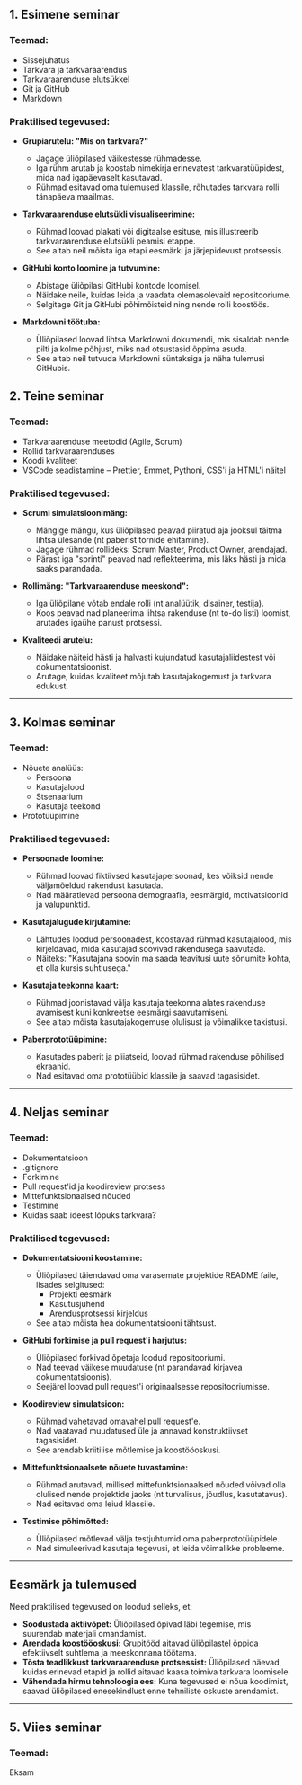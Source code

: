 
## **1. Esimene seminar**

### **Teemad:**

- Sissejuhatus
- Tarkvara ja tarkvaraarendus
- Tarkvaraarenduse elutsükkel
- Git ja GitHub
- Markdown

### **Praktilised tegevused:** 

- **Grupiarutelu: "Mis on tarkvara?"**
  - Jagage üliõpilased väikestesse rühmadesse.
  - Iga rühm arutab ja koostab nimekirja erinevatest tarkvaratüüpidest, mida nad igapäevaselt kasutavad.
  - Rühmad esitavad oma tulemused klassile, rõhutades tarkvara rolli tänapäeva maailmas.

- **Tarkvaraarenduse elutsükli visualiseerimine:**
  - Rühmad loovad plakati või digitaalse esituse, mis illustreerib tarkvaraarenduse elutsükli peamisi etappe.
  - See aitab neil mõista iga etapi eesmärki ja järjepidevust protsessis.

- **GitHubi konto loomine ja tutvumine:**
  - Abistage üliõpilasi GitHubi kontode loomisel.
  - Näidake neile, kuidas leida ja vaadata olemasolevaid repositooriume.
  - Selgitage Git ja GitHubi põhimõisteid ning nende rolli koostöös.

- **Markdowni töötuba:**
  - Üliõpilased loovad lihtsa Markdowni dokumendi, mis sisaldab nende pilti ja kolme põhjust, miks nad otsustasid õppima asuda.
  - See aitab neil tutvuda Markdowni süntaksiga ja näha tulemusi GitHubis.


## **2. Teine seminar**

### **Teemad:**

- Tarkvaraarenduse meetodid (Agile, Scrum)
- Rollid tarkvaraarenduses
- Koodi kvaliteet
- VSCode seadistamine – Prettier, Emmet, Pythoni, CSS'i ja HTML'i näitel

### **Praktilised tegevused:**

- **Scrumi simulatsioonimäng:**
  - Mängige mängu, kus üliõpilased peavad piiratud aja jooksul täitma lihtsa ülesande (nt paberist tornide ehitamine).
  - Jagage rühmad rollideks: Scrum Master, Product Owner, arendajad.
  - Pärast iga "sprinti" peavad nad reflekteerima, mis läks hästi ja mida saaks parandada.

- **Rollimäng: "Tarkvaraarenduse meeskond":**
  - Iga üliõpilane võtab endale rolli (nt analüütik, disainer, testija).
  - Koos peavad nad planeerima lihtsa rakenduse (nt to-do listi) loomist, arutades igaühe panust protsessi.

- **Kvaliteedi arutelu:**
  - Näidake näiteid hästi ja halvasti kujundatud kasutajaliidestest või dokumentatsioonist.
  - Arutage, kuidas kvaliteet mõjutab kasutajakogemust ja tarkvara edukust.

---

## **3. Kolmas seminar**

### **Teemad:**

- Nõuete analüüs:
  - Persoona
  - Kasutajalood
  - Stsenaarium
  - Kasutaja teekond
- Prototüüpimine

### **Praktilised tegevused:**

- **Persoonade loomine:**
  - Rühmad loovad fiktiivsed kasutajapersoonad, kes võiksid nende väljamõeldud rakendust kasutada.
  - Nad määratlevad persoona demograafia, eesmärgid, motivatsioonid ja valupunktid.

- **Kasutajalugude kirjutamine:**
  - Lähtudes loodud persoonadest, koostavad rühmad kasutajalood, mis kirjeldavad, mida kasutajad soovivad rakendusega saavutada.
  - Näiteks: "Kasutajana soovin ma saada teavitusi uute sõnumite kohta, et olla kursis suhtlusega."

- **Kasutaja teekonna kaart:**
  - Rühmad joonistavad välja kasutaja teekonna alates rakenduse avamisest kuni konkreetse eesmärgi saavutamiseni.
  - See aitab mõista kasutajakogemuse olulisust ja võimalikke takistusi.

- **Paberprototüüpimine:**
  - Kasutades paberit ja pliiatseid, loovad rühmad rakenduse põhilised ekraanid.
  - Nad esitavad oma prototüübid klassile ja saavad tagasisidet.

---

## **4. Neljas seminar**

### **Teemad:**

- Dokumentatsioon
- .gitignore
- Forkimine
- Pull request'id ja koodireview protsess
- Mittefunktsionaalsed nõuded
- Testimine
- Kuidas saab ideest lõpuks tarkvara?

### **Praktilised tegevused:**

- **Dokumentatsiooni koostamine:**
  - Üliõpilased täiendavad oma varasemate projektide README faile, lisades selgitused:
    - Projekti eesmärk
    - Kasutusjuhend
    - Arendusprotsessi kirjeldus
  - See aitab mõista hea dokumentatsiooni tähtsust.

- **GitHubi forkimise ja pull request'i harjutus:**
  - Üliõpilased forkivad õpetaja loodud repositooriumi.
  - Nad teevad väikese muudatuse (nt parandavad kirjavea dokumentatsioonis).
  - Seejärel loovad pull request'i originaalsesse repositooriumisse.

- **Koodireview simulatsioon:**
  - Rühmad vahetavad omavahel pull request'e.
  - Nad vaatavad muudatused üle ja annavad konstruktiivset tagasisidet.
  - See arendab kriitilise mõtlemise ja koostööoskusi.

- **Mittefunktsionaalsete nõuete tuvastamine:**
  - Rühmad arutavad, millised mittefunktsionaalsed nõuded võivad olla olulised nende projektide jaoks (nt turvalisus, jõudlus, kasutatavus).
  - Nad esitavad oma leiud klassile.

- **Testimise põhimõtted:**
  - Üliõpilased mõtlevad välja testjuhtumid oma paberprototüüpidele.
  - Nad simuleerivad kasutaja tegevusi, et leida võimalikke probleeme.

---

## **Eesmärk ja tulemused**

Need praktilised tegevused on loodud selleks, et:

- **Soodustada aktiivõpet:** Üliõpilased õpivad läbi tegemise, mis suurendab materjali omandamist.
- **Arendada koostööoskusi:** Grupitööd aitavad üliõpilastel õppida efektiivselt suhtlema ja meeskonnana töötama.
- **Tõsta teadlikkust tarkvaraarenduse protsessist:** Üliõpilased näevad, kuidas erinevad etapid ja rollid aitavad kaasa toimiva tarkvara loomisele.
- **Vähendada hirmu tehnoloogia ees:** Kuna tegevused ei nõua koodimist, saavad üliõpilased enesekindlust enne tehniliste oskuste arendamist.

---

## **5. Viies seminar**

### **Teemad:**

Eksam
